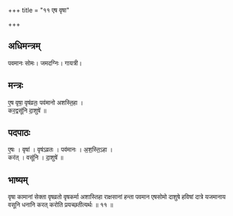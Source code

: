 +++
title = "११ एष वृषा"

+++
## अधिमन्त्रम्
पवमानः सोमः। जमदग्निः। गायत्री।

## मन्त्रः
ए॒ष वृषा॒ वृष॑व्रतः॒ पव॑मानो अशस्ति॒हा ।  
कर॒द्वसू॑नि दा॒शुषे॑ ॥

## पदपाठः
ए॒षः । वृषा॑ । वृष॑ऽव्रतः । पव॑मानः । अ॒श॒स्ति॒ऽहा ।  
कर॑त् । वसू॑नि । दा॒शुषे॑ ॥

## भाष्यम्
वृषा कामानां सेक्ता वृषव्रतो वृषकर्मा अशास्तिहा राक्षसानां हन्ता पवमान एषसोमो दाशुषे हविषां दात्रे यजमानाय वसूनि धनानि करत् करोति प्रयच्छतीत्यर्थः ॥ ११ ॥